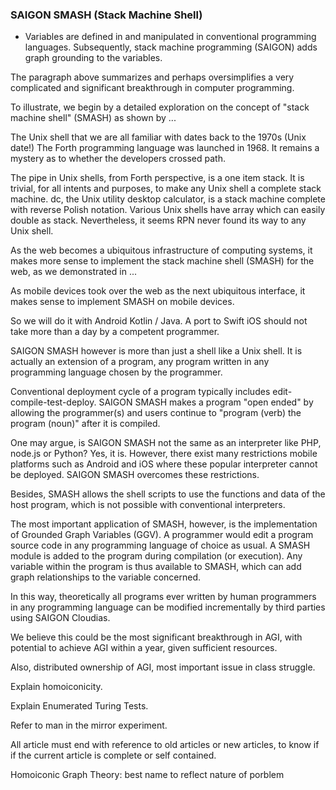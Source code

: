### SAIGON SMASH (Stack Machine Shell)

- Variables are defined in and manipulated in conventional programming languages. Subsequently, stack machine programming (SAIGON) adds graph grounding to the variables.

The paragraph above summarizes and perhaps oversimplifies a very complicated and significant breakthrough in computer programming. 

To illustrate, we begin by a detailed exploration on the concept of "stack machine shell" (SMASH) as shown by ...

The Unix shell that we are all familiar with dates back to the 1970s (Unix date!) The Forth programming language was launched in 1968. It remains a mystery as to whether the developers crossed path. 

The pipe in Unix shells,  from Forth perspective, is a one item stack. It is trivial, for all intents and purposes, to make any Unix shell a complete stack machine. dc, the Unix utility desktop calculator, is a stack machine complete with reverse Polish notation. Various Unix shells have array which can easily double as stack. Nevertheless, it seems RPN never found its way to any Unix shell. 

As the web becomes a ubiquitous infrastructure of computing systems, it makes more sense to implement the stack machine shell (SMASH) for the web, as we demonstrated in ...

As mobile devices took over the web as the next ubiquitous interface, it makes sense to implement SMASH on mobile devices. 

So we will do it with Android Kotlin / Java. A port to Swift iOS should not take more than a day by a competent programmer. 

SAIGON SMASH however is more than just a shell like a Unix shell. It is actually an extension of a program, any program written in any programming language chosen by the programmer. 

Conventional deployment cycle of a program typically includes edit-compile-test-deploy. SAIGON SMASH makes a program "open ended" by allowing the programmer(s) and users continue to "program (verb) the program (noun)" after it is compiled. 

One may argue, is SAIGON SMASH not the same as an interpreter like PHP, node.js or Python? Yes, it is. However, there exist many restrictions mobile platforms such as Android and iOS where these popular interpreter cannot be deployed. SAIGON SMASH overcomes these restrictions. 

Besides, SMASH allows the shell scripts to use the functions and data of the host program, which is not possible with conventional interpreters. 

The most important application of SMASH, however, is the implementation of Grounded Graph Variables (GGV). A programmer would edit a program source code in any programming language of choice as usual. A SMASH module is added to the program during compilation (or execution).  Any variable within the program is thus available to SMASH, which can add graph relationships to the variable concerned. 

In this way, theoretically all programs ever written by human programmers in any programming language can be modified incrementally by third parties using SAIGON Cloudias. 

We believe this could be the most significant breakthrough in AGI, with potential to achieve AGI within a year, given sufficient resources.

Also, distributed ownership of AGI, most important issue in class struggle. 

Explain homoiconicity. 

Explain Enumerated Turing Tests. 

Refer to man in the mirror experiment.

All article must end with reference to old articles or new articles, to know if if the current article is complete or self contained. 


Homoiconic Graph Theory: best name to reflect nature of porblem
